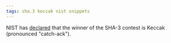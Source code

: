 ```yaml
---
tags: sha.3 keccak nist snippets
---
```


NIST has [declared](http://www.nist.gov/itl/csd/sha-100212.cfm) that the winner of the SHA-3 contest is Keccak (pronounced "catch-ack").
